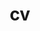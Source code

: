 ---
layout: page
permalink: ../../assets/pdf/Rohin_Manvi_CV_2.pdf
title: cv
description: curriculum vitae
nav: true
---